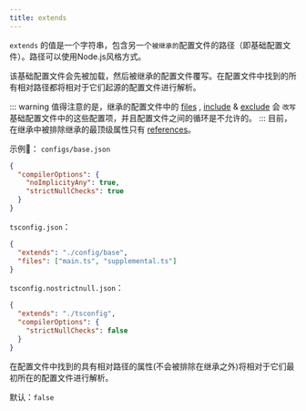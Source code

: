 ```yaml
---
title: extends
---
```

`extends` 的值是一个字符串，包含另一个`被继承的`配置文件的路径（即基础配置文件）。路径可以使用Node.js风格方式。

该基础配置文件会先被加载，然后被继承的配置文件覆写。在配置文件中找到的所有相对路径都将相对于它们起源的配置文件进行解析。

::: warning
值得注意的是，继承的配置文件中的 [files](./files) , [include](./include) & [exclude](./exclude) 会 `改写` 基础配置文件中的这些配置项，并且配置文件之间的循环是不允许的。
:::
目前，在继承中被排除继承的最顶级属性只有 [references](./references)。

示例🌰： `configs/base.json`
```json
{
  "compilerOptions": {
    "noImplicityAny": true,
    "strictNullChecks": true
  }
}
```
`tsconfig.json`：
```json
{
  "extends": "./config/base",
  "files": ["main.ts", "supplemental.ts"]
}
```

`tsconfig.nostrictnull.json`：
```json
{
  "extends": "./tsconfig",
  "compilerOptions": {
    "strictNullChecks": false
  }
}
```
在配置文件中找到的具有相对路径的属性(不会被排除在继承之外)将相对于它们最初所在的配置文件进行解析。

默认：`false`
